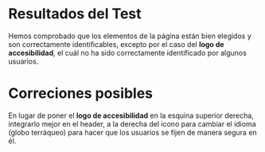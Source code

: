 # Resultados del Test

Hemos comprobado que los elementos de la página están bien elegidos y son correctamente identificables, excepto por el caso del **logo de accesibilidad**, el cuál no ha sido correctamente identificado por algunos usuarios. 

# Correciones posibles

En lugar de poner el **logo de accesibilidad** en la esquina superior derecha, integrarlo mejor en el header, a la derecha del icono para cambiar el idioma (globo terráqueo) para hacer que los usuarios se fijen de manera segura en él.